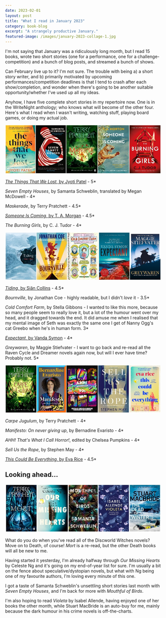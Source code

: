 ```yaml
---
date: 2023-02-01
layout: post
title: "What I read in January 2023"
category: book-blog
excerpt: "A strangely productive January."
featured-image: /images/january-2023-collage-1.jpg
---
```


I'm not saying that January was a ridiculously long month, but I read 15 books, wrote two short stories (one for a performance, one for a challenge-competition) and a bunch of blog posts, and streamed a bunch of shows.

Can February live up to it? I'm not sure. The trouble with being a) a short story writer, and b) primarily motivated by upcoming performances/competition deadlines is that I tend to crash after each show/completion, and wonder when there's going to be another suitable opportunity/whether I've used up all my ideas.

Anyhow, I have five complete short stories in my repertoire now. One is in the WriteNight anthology; who knows what will become of the other four. Here's what I read when I wasn't writing, watching stuff, playing board games, or doing my actual job.

![The Things That We Lost, Seven Empty Houses, Maskerade, Someone Is Coming, The Burning Girls](/images/january-2023-collage-1.jpg)

[<cite>The Things That We Lost</cite>, by Jyoti Patel](/blog-tour-the-things-that-we-lost/) - 5*

<cite>Seven Empty Houses</cite>, by Samanta Schweblin, translated by Megan McDowell - 4*

<cite>Maskerade</cite>, by Terry Pratchett - 4.5*

[<cite>Someone Is Coming</cite>, by T. A. Morgan](/blog-tour-someone-is-coming/) - 4.5*

<cite>The Burning Girls</cite>, by C. J. Tudor - 4*

![Tiding, Bournville, Cold Comfort Farm, Expectant, Greywaren](/images/january-2023-collage-2.jpg)

[<cite>Tiding</cite>, by Siân Collins](/blog-tour-tiding/) - 4.5*

<cite>Bournville</cite>, by Jonathan Coe - highly readable, but I didn't *love* it - 3.5*

<cite>Cold Comfort Farm</cite>, by Stella Gibbons - I wanted to like this more, because so many people seem to really love it, but a lot of the humour went over my head, and it dragged towards the end. It did amuse me when I realised that my mental image of Seth was exactly the same one I get of Nanny Ogg's cat Greebo when he's in human form. 3*

[<cite>Expectant</cite>, by Vanda Symon](/blog-tour-expectant/) - 4*

<cite>Greywaren</cite>, by Maggie Stiefvater - I want to go back and re-read all the Raven Cycle and Dreamer novels again now, but will I ever have time? Probably not. 5*

![Carpe Jugulum, Manifesto, AHH! That's What I Call Horror!, Sell Us the Rope, This Could Be Everything](/images/january-2023-collage-3.jpg)

<cite>Carpe Jugulum</cite>, by Terry Pratchett - 4*

<cite>Manifesto: On never giving up</cite>, by Bernadine Evaristo - 4*

<cite>AHH! That's What I Call Horror!</cite>, edited by Chelsea Pumpkins - 4*

<cite>Sell Us the Rope</cite>, by Stephen May - 4*

[<cite>This Could Be Everything</cite>, by Eva Rice](/blog-tour-this-could-be-everything/) - 4.5*

## Looking ahead...

![Mort, Our Missing Hearts, Mouthful of Birds, Violeta, The Dead of Winter](/images/january-2023-collage-4.jpg)

What do you do when you've read all of the Discworld Witches novels? Move on to Death, of course! <cite>Mort</cite> is a re-read, but the other Death books will all be new to me.

Having started it yesterday, I'm already halfway through <cite>Our Missing Hearts</cite> by Celeste Ng and it's going on my end-of-year list for sure. I'm usually a bit on the fence about speculative/dystopian novels, but what with Ng being one of my favourite authors, I'm loving every minute of this one.

I got a taste of Samanta Schweblin's unsettling short stories last month with <cite>Seven Empty Houses</cite>, and I'm back for more with <cite>Mouthful of Birds</cite>.

I'm also hoping to read <cite>Violeta</cite> by Isabel Allende, having enjoyed one of her books the other month, while Stuart MacBride is an auto-buy for me, mainly because the dark humour in his crime novels is off-the-charts.